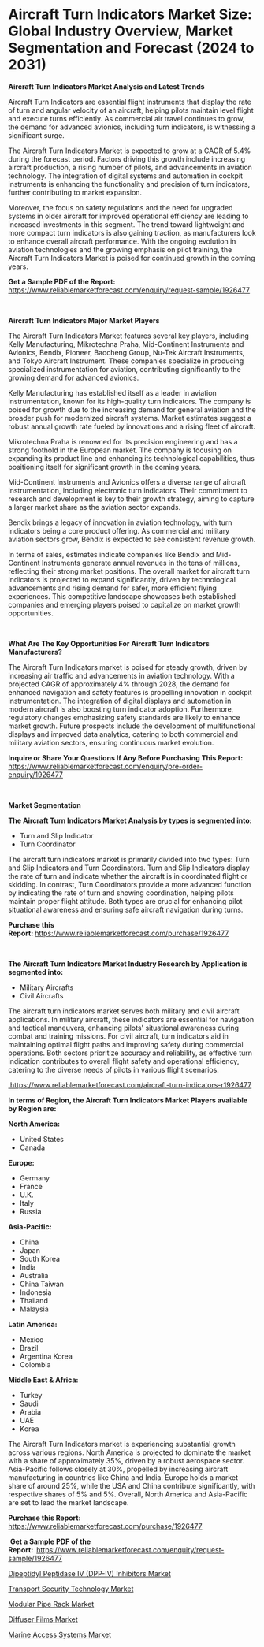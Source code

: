 <p><h1>Aircraft Turn Indicators Market Size: Global Industry Overview, Market Segmentation and Forecast (2024 to 2031)</h1></p><p><strong>Aircraft Turn Indicators Market Analysis and Latest Trends</strong></p>
<p><p>Aircraft Turn Indicators are essential flight instruments that display the rate of turn and angular velocity of an aircraft, helping pilots maintain level flight and execute turns efficiently. As commercial air travel continues to grow, the demand for advanced avionics, including turn indicators, is witnessing a significant surge. </p><p>The Aircraft Turn Indicators Market is expected to grow at a CAGR of 5.4% during the forecast period. Factors driving this growth include increasing aircraft production, a rising number of pilots, and advancements in aviation technology. The integration of digital systems and automation in cockpit instruments is enhancing the functionality and precision of turn indicators, further contributing to market expansion. </p><p>Moreover, the focus on safety regulations and the need for upgraded systems in older aircraft for improved operational efficiency are leading to increased investments in this segment. The trend toward lightweight and more compact turn indicators is also gaining traction, as manufacturers look to enhance overall aircraft performance. With the ongoing evolution in aviation technologies and the growing emphasis on pilot training, the Aircraft Turn Indicators Market is poised for continued growth in the coming years.</p></p>
<p><strong>Get a Sample PDF of the Report:&nbsp;</strong> <a href="https://www.reliablemarketforecast.com/enquiry/request-sample/1926477?utm_campaign=1130&utm_medium=2&utm_source=Github&utm_content=ia&utm_term=25102024&utm_id=aircraft-turn-indicators">https://www.reliablemarketforecast.com/enquiry/request-sample/1926477</a></p>
<p>&nbsp;</p>
<p><strong>Aircraft Turn Indicators Major Market Players</strong></p>
<p><p>The Aircraft Turn Indicators Market features several key players, including Kelly Manufacturing, Mikrotechna Praha, Mid-Continent Instruments and Avionics, Bendix, Pioneer, Baocheng Group, Nu-Tek Aircraft Instruments, and Tokyo Aircraft Instrument. These companies specialize in producing specialized instrumentation for aviation, contributing significantly to the growing demand for advanced avionics.</p><p>Kelly Manufacturing has established itself as a leader in aviation instrumentation, known for its high-quality turn indicators. The company is poised for growth due to the increasing demand for general aviation and the broader push for modernized aircraft systems. Market estimates suggest a robust annual growth rate fueled by innovations and a rising fleet of aircraft.</p><p>Mikrotechna Praha is renowned for its precision engineering and has a strong foothold in the European market. The company is focusing on expanding its product line and enhancing its technological capabilities, thus positioning itself for significant growth in the coming years.</p><p>Mid-Continent Instruments and Avionics offers a diverse range of aircraft instrumentation, including electronic turn indicators. Their commitment to research and development is key to their growth strategy, aiming to capture a larger market share as the aviation sector expands.</p><p>Bendix brings a legacy of innovation in aviation technology, with turn indicators being a core product offering. As commercial and military aviation sectors grow, Bendix is expected to see consistent revenue growth.</p><p>In terms of sales, estimates indicate companies like Bendix and Mid-Continent Instruments generate annual revenues in the tens of millions, reflecting their strong market positions. The overall market for aircraft turn indicators is projected to expand significantly, driven by technological advancements and rising demand for safer, more efficient flying experiences. This competitive landscape showcases both established companies and emerging players poised to capitalize on market growth opportunities.</p></p>
<p>&nbsp;</p>
<p><strong>What Are The Key Opportunities For Aircraft Turn Indicators Manufacturers?</strong></p>
<p><p>The Aircraft Turn Indicators market is poised for steady growth, driven by increasing air traffic and advancements in aviation technology. With a projected CAGR of approximately 4% through 2028, the demand for enhanced navigation and safety features is propelling innovation in cockpit instrumentation. The integration of digital displays and automation in modern aircraft is also boosting turn indicator adoption. Furthermore, regulatory changes emphasizing safety standards are likely to enhance market growth. Future prospects include the development of multifunctional displays and improved data analytics, catering to both commercial and military aviation sectors, ensuring continuous market evolution.</p></p>
<p><strong>Inquire or Share Your Questions If Any Before Purchasing This Report:</strong> <a href="https://www.reliablemarketforecast.com/enquiry/pre-order-enquiry/1926477?utm_campaign=1130&utm_medium=2&utm_source=Github&utm_content=ia&utm_term=25102024&utm_id=aircraft-turn-indicators">https://www.reliablemarketforecast.com/enquiry/pre-order-enquiry/1926477</a></p>
<p>&nbsp;</p>
<p><strong>Market Segmentation</strong></p>
<p><strong>The Aircraft Turn Indicators Market Analysis by types is segmented into:</strong></p>
<p><ul><li>Turn and Slip Indicator</li><li>Turn Coordinator</li></ul></p>
<p><p>The aircraft turn indicators market is primarily divided into two types: Turn and Slip Indicators and Turn Coordinators. Turn and Slip Indicators display the rate of turn and indicate whether the aircraft is in coordinated flight or skidding. In contrast, Turn Coordinators provide a more advanced function by indicating the rate of turn and showing coordination, helping pilots maintain proper flight attitude. Both types are crucial for enhancing pilot situational awareness and ensuring safe aircraft navigation during turns.</p></p>
<p><strong>Purchase this Report:&nbsp;</strong><a href="https://www.reliablemarketforecast.com/purchase/1926477?utm_campaign=1130&utm_medium=2&utm_source=Github&utm_content=ia&utm_term=25102024&utm_id=aircraft-turn-indicators">https://www.reliablemarketforecast.com/purchase/1926477</a></p>
<p>&nbsp;</p>
<p><strong>The Aircraft Turn Indicators Market Industry Research by Application is segmented into:</strong></p>
<p><ul><li>Military Aircrafts</li><li>Civil Aircrafts</li></ul></p>
<p><p>The aircraft turn indicators market serves both military and civil aircraft applications. In military aircraft, these indicators are essential for navigation and tactical maneuvers, enhancing pilots' situational awareness during combat and training missions. For civil aircraft, turn indicators aid in maintaining optimal flight paths and improving safety during commercial operations. Both sectors prioritize accuracy and reliability, as effective turn indication contributes to overall flight safety and operational efficiency, catering to the diverse needs of pilots in various flight scenarios.</p></p>
<p><a href="https://www.reliablemarketforecast.com/aircraft-turn-indicators-r1926477?utm_campaign=1130&utm_medium=2&utm_source=Github&utm_content=ia&utm_term=25102024&utm_id=aircraft-turn-indicators">&nbsp;https://www.reliablemarketforecast.com/aircraft-turn-indicators-r1926477</a></p>
<p><strong>In terms of Region, the Aircraft Turn Indicators Market Players available by Region are:</strong></p>
<p>
    <p> <strong> North America: </strong>
        <ul>
            <li>United States</li>
            <li>Canada</li>
        </ul>
        </p> 
    <p> <strong> Europe: </strong>
        <ul>
            <li>Germany</li>
            <li>France</li>
            <li>U.K.</li>
            <li>Italy</li>
            <li>Russia</li>
        </ul>
        </p> 
    <p> <strong> Asia-Pacific: </strong>
        <ul>
            <li>China</li>
            <li>Japan</li>
            <li>South Korea</li>
            <li>India</li>
            <li>Australia</li>
            <li>China Taiwan</li>
            <li>Indonesia</li>
            <li>Thailand</li>
            <li>Malaysia</li>
        </ul>
        </p> 
    <p> <strong> Latin America: </strong>
        <ul>
            <li>Mexico</li>
            <li>Brazil</li>
            <li>Argentina Korea</li>
            <li>Colombia</li>
        </ul>
        </p> 
    <p> <strong> Middle East & Africa: </strong>
        <ul>
            <li>Turkey</li>
            <li>Saudi</li>
            <li>Arabia</li>
            <li>UAE</li>
            <li>Korea</li>
        </ul>
    </p>
    </p>
<p><p>The Aircraft Turn Indicators market is experiencing substantial growth across various regions. North America is projected to dominate the market with a share of approximately 35%, driven by a robust aerospace sector. Asia-Pacific follows closely at 30%, propelled by increasing aircraft manufacturing in countries like China and India. Europe holds a market share of around 25%, while the USA and China contribute significantly, with respective shares of 5% and 5%. Overall, North America and Asia-Pacific are set to lead the market landscape.</p></p>
<p><strong>Purchase this Report: </strong><a href="https://www.reliablemarketforecast.com/purchase/1926477?utm_campaign=1130&utm_medium=2&utm_source=Github&utm_content=ia&utm_term=25102024&utm_id=aircraft-turn-indicators">https://www.reliablemarketforecast.com/purchase/1926477</a></p>
<p>&nbsp;<strong>Get a Sample PDF of the Report:&nbsp;&nbsp;</strong><a href="https://www.reliablemarketforecast.com/enquiry/request-sample/1926477?utm_campaign=1130&utm_medium=2&utm_source=Github&utm_content=ia&utm_term=25102024&utm_id=aircraft-turn-indicators">https://www.reliablemarketforecast.com/enquiry/request-sample/1926477</a></p>
<p><strong></strong></p>
<p><p><a href="https://www.linkedin.com/pulse/pioneering-growth-analyzing-global-dipeptidyl-peptidase-iv-dpp-iv-7ci4c?utm_campaign=1130&utm_medium=2&utm_source=Github&utm_content=ia&utm_term=25102024&utm_id=aircraft-turn-indicators">Dipeptidyl Peptidase IV (DPP-IV) Inhibitors Market</a></p><p><a href="https://github.com/habinadmshaulz/Market-Research-Report-List-1/blob/main/transport-security-technology-market.md?utm_campaign=1130&utm_medium=2&utm_source=Github&utm_content=ia&utm_term=25102024&utm_id=aircraft-turn-indicators">Transport Security Technology Market</a></p><p><a href="https://issuu.com/reportprime-2/docs/modular-pipe-rack-market-size-2030._013741d39f7a5d?utm_campaign=1130&utm_medium=2&utm_source=Github&utm_content=ia&utm_term=25102024&utm_id=aircraft-turn-indicators">Modular Pipe Rack Market</a></p><p><a href="https://github.com/radmanjxendrisczn/Market-Research-Report-List-1/blob/main/diffuser-films-market.md?utm_campaign=1130&utm_medium=2&utm_source=Github&utm_content=ia&utm_term=25102024&utm_id=aircraft-turn-indicators">Diffuser Films Market</a></p><p><a href="https://issuu.com/reportprime-2/docs/marine-access-systems-market-size-2_f5afb94e5063b8?utm_campaign=1130&utm_medium=2&utm_source=Github&utm_content=ia&utm_term=25102024&utm_id=aircraft-turn-indicators">Marine Access Systems Market</a></p></p>